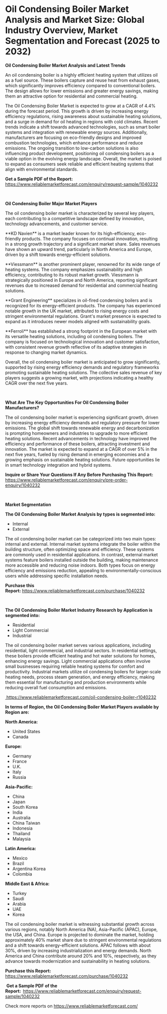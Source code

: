 <p><h1>Oil Condensing Boiler Market Analysis and Market Size: Global Industry Overview, Market Segmentation and Forecast (2025 to 2032)</h1></p><p><strong>Oil Condensing Boiler Market Analysis and Latest Trends</strong></p>
<p><p>An oil condensing boiler is a highly efficient heating system that utilizes oil as a fuel source. These boilers capture and reuse heat from exhaust gases, which significantly improves efficiency compared to conventional boilers. The design allows for lower emissions and greater energy savings, making them an attractive option for residential and commercial heating.</p><p>The Oil Condensing Boiler Market is expected to grow at a CAGR of 4.4% during the forecast period. This growth is driven by increasing energy efficiency regulations, rising awareness about sustainable heating solutions, and a surge in demand for oil heating in regions with cold climates. Recent trends indicate a shift towards advanced technologies, such as smart boiler systems and integration with renewable energy sources. Additionally, manufacturers are focusing on eco-friendly designs and improved combustion technologies, which enhance performance and reduce emissions. The ongoing transition to low-carbon solutions is also influencing product development, positioning oil condensing boilers as a viable option in the evolving energy landscape. Overall, the market is poised to expand as consumers seek reliable and efficient heating systems that align with environmental standards.</p></p>
<p><strong>Get a Sample PDF of the Report:&nbsp;</strong> <a href="https://www.reliablemarketforecast.com/enquiry/request-sample/1040232?utm_campaign=3539&utm_medium=2&utm_source=Github&utm_content=ia&utm_term=11042025&utm_id=oil-condensing-boiler">https://www.reliablemarketforecast.com/enquiry/request-sample/1040232</a></p>
<p>&nbsp;</p>
<p><strong>Oil Condensing Boiler Major Market Players</strong></p>
<p><p>The oil condensing boiler market is characterized by several key players, each contributing to a competitive landscape defined by innovation, technology advancements, and customer service. </p><p>**KD Navien** is a market leader known for its high-efficiency, eco-friendly products. The company focuses on continual innovation, resulting in a strong growth trajectory and a significant market share. Sales revenues have shown an upward trend, particularly in North America and Europe, driven by a shift towards energy-efficient solutions.</p><p>**Viessmann** is another prominent player, renowned for its wide range of heating systems. The company emphasizes sustainability and high efficiency, contributing to its robust market growth. Viessmann is strategically positioned in Europe and North America, reporting significant revenues due to increased demand for residential and commercial heating solutions.</p><p>**Grant Engineering** specializes in oil-fired condensing boilers and is recognized for its energy-efficient products. The company has experienced notable growth in the UK market, attributed to rising energy costs and stringent environmental regulations. Grant's market presence is expected to expand as it introduces newer models aligned with sustainability goals.</p><p>**Ferroli** has established a strong footprint in the European market with its versatile heating solutions, including oil condensing boilers. The company is focused on technological innovation and customer satisfaction, with consistent revenue growth reflective of its adaptive strategies in response to changing market dynamics.</p><p>Overall, the oil condensing boiler market is anticipated to grow significantly, supported by rising energy efficiency demands and regulatory frameworks promoting sustainable heating solutions. The collective sales revenue of key players suggests a growing market, with projections indicating a healthy CAGR over the next five years.</p></p>
<p>&nbsp;</p>
<p><strong>What Are The Key Opportunities For Oil Condensing Boiler Manufacturers?</strong></p>
<p><p>The oil condensing boiler market is experiencing significant growth, driven by increasing energy efficiency demands and regulatory pressure for lower emissions. The global shift towards renewable energy and decarbonization is prompting homeowners and industries to upgrade to more efficient heating solutions. Recent advancements in technology have improved the efficiency and performance of these boilers, attracting investment and innovation. The market is expected to expand at a CAGR of over 5% in the next five years, fueled by rising demand in emerging economies and a growing emphasis on sustainable heating solutions. Future opportunities lie in smart technology integration and hybrid systems.</p></p>
<p><strong>Inquire or Share Your Questions If Any Before Purchasing This Report:</strong> <a href="https://www.reliablemarketforecast.com/enquiry/pre-order-enquiry/1040232?utm_campaign=3539&utm_medium=2&utm_source=Github&utm_content=ia&utm_term=11042025&utm_id=oil-condensing-boiler">https://www.reliablemarketforecast.com/enquiry/pre-order-enquiry/1040232</a></p>
<p>&nbsp;</p>
<p><strong>Market Segmentation</strong></p>
<p><strong>The Oil Condensing Boiler Market Analysis by types is segmented into:</strong></p>
<p><ul><li>Internal</li><li>External</li></ul></p>
<p><p>The oil condensing boiler market can be categorized into two main types: internal and external. Internal market systems integrate the boiler within the building structure, often optimizing space and efficiency. These systems are commonly used in residential applications. In contrast, external market systems feature boilers installed outside the building, making maintenance more accessible and reducing noise indoors. Both types focus on energy efficiency and emissions reduction, appealing to environmentally-conscious users while addressing specific installation needs.</p></p>
<p><strong>Purchase this Report:&nbsp;</strong><a href="https://www.reliablemarketforecast.com/purchase/1040232?utm_campaign=3539&utm_medium=2&utm_source=Github&utm_content=ia&utm_term=11042025&utm_id=oil-condensing-boiler">https://www.reliablemarketforecast.com/purchase/1040232</a></p>
<p>&nbsp;</p>
<p><strong>The Oil Condensing Boiler Market Industry Research by Application is segmented into:</strong></p>
<p><ul><li>Residential</li><li>Light Commercial</li><li>Industrial</li></ul></p>
<p><p>The oil condensing boiler market serves various applications, including residential, light commercial, and industrial sectors. In residential settings, these boilers provide efficient heating and hot water solutions for homes, enhancing energy savings. Light commercial applications often involve small businesses requiring reliable heating systems for comfort and productivity. Industrial markets utilize oil condensing boilers for larger-scale heating needs, process steam generation, and energy efficiency, making them essential for manufacturing and production environments while reducing overall fuel consumption and emissions.</p></p>
<p><a href="https://www.reliablemarketforecast.com/oil-condensing-boiler-r1040232?utm_campaign=3539&utm_medium=2&utm_source=Github&utm_content=ia&utm_term=11042025&utm_id=oil-condensing-boiler">&nbsp;https://www.reliablemarketforecast.com/oil-condensing-boiler-r1040232</a></p>
<p><strong>In terms of Region, the Oil Condensing Boiler Market Players available by Region are:</strong></p>
<p>
    <p> <strong> North America: </strong>
        <ul>
            <li>United States</li>
            <li>Canada</li>
        </ul>
        </p> 
    <p> <strong> Europe: </strong>
        <ul>
            <li>Germany</li>
            <li>France</li>
            <li>U.K.</li>
            <li>Italy</li>
            <li>Russia</li>
        </ul>
        </p> 
    <p> <strong> Asia-Pacific: </strong>
        <ul>
            <li>China</li>
            <li>Japan</li>
            <li>South Korea</li>
            <li>India</li>
            <li>Australia</li>
            <li>China Taiwan</li>
            <li>Indonesia</li>
            <li>Thailand</li>
            <li>Malaysia</li>
        </ul>
        </p> 
    <p> <strong> Latin America: </strong>
        <ul>
            <li>Mexico</li>
            <li>Brazil</li>
            <li>Argentina Korea</li>
            <li>Colombia</li>
        </ul>
        </p> 
    <p> <strong> Middle East & Africa: </strong>
        <ul>
            <li>Turkey</li>
            <li>Saudi</li>
            <li>Arabia</li>
            <li>UAE</li>
            <li>Korea</li>
        </ul>
    </p>
    </p>
<p><p>The oil condensing boiler market is witnessing substantial growth across various regions, notably North America (NA), Asia-Pacific (APAC), Europe, the USA, and China. Europe is projected to dominate the market, holding approximately 40% market share due to stringent environmental regulations and a shift towards energy-efficient solutions. APAC follows with about 30%, driven by increasing industrialization and energy demands. North America and China contribute around 20% and 10%, respectively, as they advance towards modernization and sustainability in heating solutions.</p></p>
<p><strong>Purchase this Report: </strong><a href="https://www.reliablemarketforecast.com/purchase/1040232?utm_campaign=3539&utm_medium=2&utm_source=Github&utm_content=ia&utm_term=11042025&utm_id=oil-condensing-boiler">https://www.reliablemarketforecast.com/purchase/1040232</a></p>
<p>&nbsp;<strong>Get a Sample PDF of the Report:&nbsp;&nbsp;</strong><a href="https://www.reliablemarketforecast.com/enquiry/request-sample/1040232?utm_campaign=3539&utm_medium=2&utm_source=Github&utm_content=ia&utm_term=11042025&utm_id=oil-condensing-boiler">https://www.reliablemarketforecast.com/enquiry/request-sample/1040232</a></p>
<p><strong></strong></p>
<p>Check more reports on <a href="https://www.reliablemarketforecast.com/?utm_campaign=3539&utm_medium=2&utm_source=Github&utm_content=ia&utm_term=11042025&utm_id=oil-condensing-boiler">https://www.reliablemarketforecast.com/</a></p>
